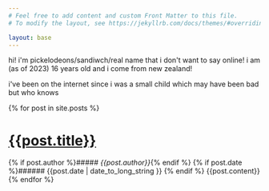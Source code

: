 ```yaml
---
# Feel free to add content and custom Front Matter to this file.
# To modify the layout, see https://jekyllrb.com/docs/themes/#overriding-theme-defaults

layout: base
---
```

hi! i'm pickelodeons/sandiwch/real name that i don't want to say online! i am (as of 2023) 16 years old and i come from new zealand!

i've been on the internet since i was a small child which may have been bad but who knows

{% for post in site.posts %}
# [{{post.title}}]({{post.url}})
{% if post.author %}##### *{{post.author}}*{% endif %}
{% if post.date %}###### {{post.date | date_to_long_string }} {% endif %}
{{post.content}}
{% endfor %}